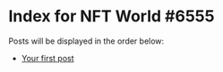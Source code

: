 # Index for NFT World #6555
Posts will be displayed in the order below:

- [Your first post](./001-first.md)

